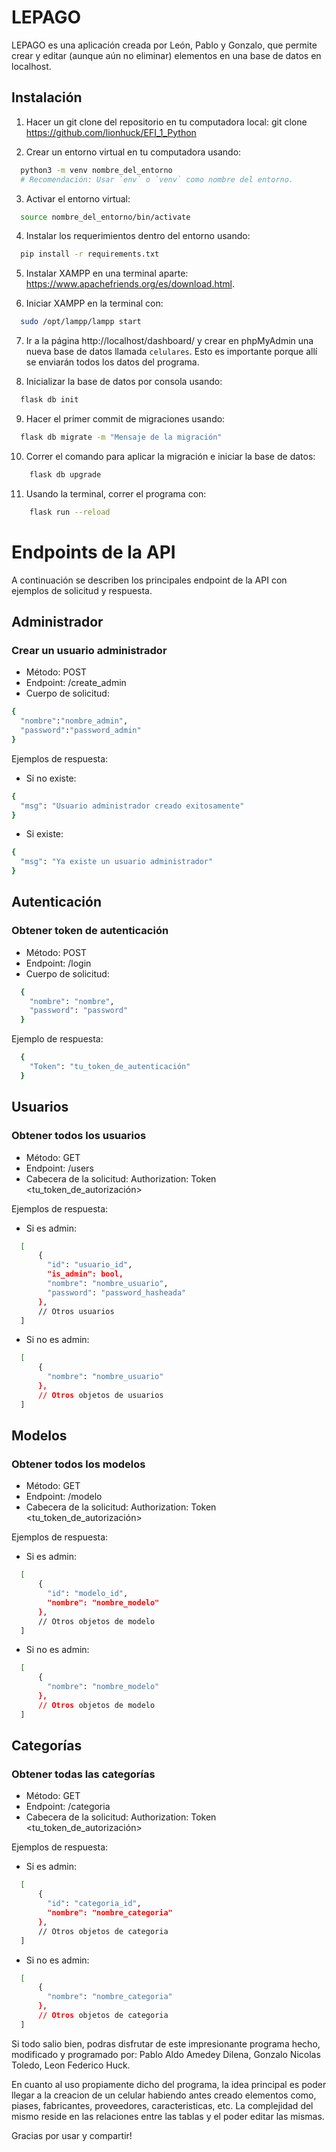 # LEPAGO

LEPAGO es una aplicación creada por León, Pablo y Gonzalo, que permite crear y editar (aunque aún no eliminar) elementos en una base de datos en localhost.

## Instalación

  
1. Hacer un git clone del repositorio en tu computadora local:
   git clone https://github.com/lionhuck/EFI_1_Python

2. Crear un entorno virtual en tu computadora usando:
```bash
  python3 -m venv nombre_del_entorno
  # Recomendación: Usar `env` o `venv` como nombre del entorno.
```
3. Activar el entorno virtual:
```bash
  source nombre_del_entorno/bin/activate
```
4. Instalar los requerimientos dentro del entorno usando:
```bash
  pip install -r requirements.txt
```
5. Instalar XAMPP en una terminal aparte: https://www.apachefriends.org/es/download.html.

6. Iniciar XAMPP en la terminal con:
```bash
  sudo /opt/lampp/lampp start
```
7. Ir a la página http://localhost/dashboard/ y crear en phpMyAdmin una nueva base de datos llamada `celulares`. Esto es importante porque allí se enviarán todos los datos del programa.

8. Inicializar la base de datos por consola usando:
```bash
  flask db init
```
9. Hacer el primer commit de migraciones usando:
```bash
  flask db migrate -m "Mensaje de la migración"
```
10. Correr el comando para aplicar la migración e iniciar la base de datos:
```bash
    flask db upgrade
```
11. Usando la terminal, correr el programa con:
```bash
    flask run --reload
```

# Endpoints de la API

A continuación se describen los principales endpoint de la API con ejemplos de solicitud y respuesta.

## Administrador

### Crear un usuario administrador

- Método: POST
- Endpoint: /create_admin
- Cuerpo de solicitud:
```bash
{
  "nombre":"nombre_admin",
  "password":"password_admin"
}
```
Ejemplos de respuesta:
- Si no existe:
```bash
{
  "msg": "Usuario administrador creado exitosamente"
}
```
- Si existe:
```bash
{
  "msg": "Ya existe un usuario administrador"
}
```
## Autenticación

### Obtener token de autenticación

- Método: POST
- Endpoint: /login
- Cuerpo de solicitud:
```bash
  {
    "nombre": "nombre",
    "password": "password"
  }
```
Ejemplo de respuesta:
```bash
  {
    "Token": "tu_token_de_autenticación"
  }
```
## Usuarios

### Obtener todos los usuarios

- Método: GET
- Endpoint: /users
- Cabecera de la solicitud: Authorization: Token <tu_token_de_autorización>

Ejemplos de respuesta:
- Si es admin:
```bash
  [
      {
        "id": "usuario_id",
        "is_admin": bool,
        "nombre": "nombre_usuario",
        "password": "password_hasheada"
      },
      // Otros usuarios
  ]
```
- Si no es admin:
```bash
  [
      {
        "nombre": "nombre_usuario"
      },
      // Otros objetos de usuarios
  ]
```
## Modelos

### Obtener todos los modelos

- Método: GET
- Endpoint: /modelo
- Cabecera de la solicitud: Authorization: Token <tu_token_de_autorización>

Ejemplos de respuesta:
- Si es admin:
```bash
  [
      {
        "id": "modelo_id",
        "nombre": "nombre_modelo"
      },
      // Otros objetos de modelo 
  ]
  ```
- Si no es admin:
```bash
  [
      {
        "nombre": "nombre_modelo"
      },
      // Otros objetos de modelo 
  ]
```
## Categorías

### Obtener todas las categorías

- Método: GET
- Endpoint: /categoria
- Cabecera de la solicitud: Authorization: Token <tu_token_de_autorización>

Ejemplos de respuesta:
- Si es admin:
```bash
  [
      {
        "id": "categoria_id",
        "nombre": "nombre_categoria"
      },
      // Otros objetos de categoria 
  ]
  ```
- Si no es admin:
```bash
  [
      {
        "nombre": "nombre_categoria"
      },
      // Otros objetos de categoria 
  ]
```
Si todo salio bien, podras disfrutar de este impresionante programa hecho, modificado y programado por: Pablo Aldo Amedey Dilena, Gonzalo Nicolas Toledo, Leon Federico Huck.

En cuanto al uso propiamente dicho del programa, la idea principal es poder llegar a la creacion de un celular habiendo antes creado elementos como, piases, fabricantes, proveedores, caracteristicas, etc.
La complejidad del mismo reside en las relaciones entre las tablas y el poder editar las mismas.

Gracias por usar y compartir!
